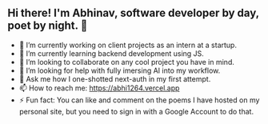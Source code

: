 ## Hi there! I'm Abhinav, software developer by day, poet by night.  👋


- 🔭 I’m currently working on client projects as an intern at a startup.
- 🌱 I’m currently learning backend development using JS.
- 👯 I’m looking to collaborate on any cool project you have in mind.
- 🤔 I’m looking for help with fully imersing AI into my workflow.
- 💬 Ask me how I one-shotted next-auth in my first attempt.
- 📫 How to reach me: https://abhi1264.vercel.app
- ⚡ Fun fact: You can like and comment on the poems I have hosted on my personal site, but you need to sign in with a Google Account to do that.
